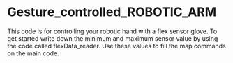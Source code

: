 # Gesture_controlled_ROBOTIC_ARM
This code is for controlling your robotic hand with a flex sensor glove. To get started write down the minimum and maximum sensor value by using the code called flexData_reader. Use these values to fill the map commands on the main code.
